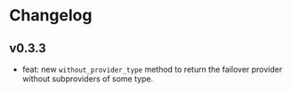 # Changelog

## v0.3.3

- feat: new `without_provider_type` method to return the failover provider without subproviders of some type.
